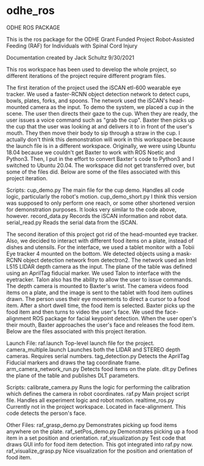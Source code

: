 # odhe_ros
ODHE ROS PACKAGE

This is the ros package for the ODHE Grant Funded Project
Robot-Assisted Feeding (RAF) for Individuals with Spinal Cord Injury

Documentation created by Jack Schultz
9/30/2021

This ros workspace has been used to develop the whole  project,
so different iterations of the project require different program files.

The first iteration of the project used the iSCAN etl-600 wearable
eye tracker. We used a faster-RCNN object detection network to detect cups, 
bowls, plates, forks, and spoons. The network used the iSCAN's head-mounted 
camera as the input. To demo the system,  we placed a cup in
the scene. The user then directs their gaze to the cup. When they are 
ready, the user issues a voice command such as "grab the cup". Baxter then 
picks up the cup that the user was looking at and delivers it to in front 
of the user's mouth. They then move their body to sip through a straw in 
the cup. I actually don't think this demonstration will work in this 
workspace because the launch file is in a different workspace. Originally, 
we were using Ubuntu 18.04 because we couldn't get Baxter to work with ROS 
Noetic and Python3. Then, I put in the effort to convert Baxter's code to 
Python3 and I switched to Ubuntu 20.04. The workspace did not get 
transferred over, but some of the files did. Below are some of the files 
associated with this project iteration.

Scripts:
    cup_demo.py         The main file for the cup demo. Handles all code 
                        logic, particularly the robot's motion.
    cup_demo_short.py   I think this version was supposed to only perform
                        one reach, or some other shortened version for 
                        demonstration purposes. It looks very similar to 
                        the code above, however.
    record_data.py      Records the iSCAN information and robot data.
    serial_read.py      Reads the serial data from the iSCAN.
    
The second iteration of this project got rid of the head-mounted eye 
tracker. Also, we decided to interact with different food items on a 
plate, instead of dishes and utensils. For the interface, we used a 
tablet monitor with a Tobii Eye tracker 4 mounted on the bottom. We 
detected objects using a mask-RCNN object detection network from 
detectron2. The network used an Intel L515 LIDAR depth camera as the 
input. The plane of the table was defined using an AprilTag fiducial 
marker. We used Talon to interface with the eyetracker. Talon also 
has the ability to allow the user to issue commands. The depth camera is 
mounted to Baxter's wrist. The camera videos food items on a plate, and 
the image is sent to the tablet with food item outlines drawn. The person 
uses their eye movements to direct a cursor to a food item. After a short 
dwell time, the food item is selected. Baxter picks up the food item and 
then turns to video the user's face. We used the face-alignment ROS 
package for facial keypoint detection. When the user open's their mouth, 
Baxter approaches the user's face and releases the food item. Below are 
the files associated with this project iteration.

Launch File:
    raf.launch                      Top-level launch file for the project.
        camera_multiple.launch      Launches both the LIDAR and STEREO 
                                    depth cameras. Requires serial numbers.
        tag_detection.py            Detects the AprilTag Fiducial markers 
                                    and draws the tag coordinate frame.
        arm_camera_network_run.py   Detects food items on the plate. 
        dlt.py                      Defines the plane of the table and 
                                    publishes DLT parameters.

Scripts:
    calibrate_camera.py             Runs the logic for performing the 
                                    calibration which defines the camera 
                                    in robot coordinates.
    raf.py                          Main project script file. Handles all 
                                    experiment logic and robot motion.
    realtime_ros.py                 Currently not in the project workspace.
                                    Located in face-alignment. This code 
                                    detects the person's face.

Other Files:
    raf_grasp_demo.py               Demonstrates picking up food items 
                                    anywhere on the plate.
    raf_setPos_demo.py              Demonstrates picking up a food item 
                                    in a set position and orientation.
    raf_visualization.py            Test code that draws GUI info for 
                                    food item detection. This got 
                                    integrated into raf.py now.
    raf_visualize_grasp.py          Nice visualization for the position 
                                    and orientation of food item.